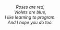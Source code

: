 <p align="center">
<i>Roses are red, <br>
Violets are blue, <br>
I like learning to program. <br>
And I hope you do too.</i>
</p>
